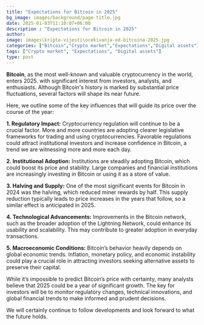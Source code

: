```yaml
---
title: "Expectations for Bitcoin in 2025"
bg_image: images/background/page-title.jpg
date: 2025-01-03T11:10:07+06:00
description : "Expectations for Bitcoin in 2025"
author: 
image: images\kripto-vijesti\ocekivanja-od-bitcoina-2025.jpg
categories: ["Bitcoin","Crypto market","Expectations","Digital assets"]
tags: ["Crypto market", "Expectations", "Digital assets"]
type: post
---
```


**Bitcoin**, as the most well-known and valuable cryptocurrency in the world, enters 2025. with significant interest from investors, analysts, and enthusiasts. Although Bitcoin's history is marked by substantial price fluctuations, several factors will shape its near future.

Here, we outline some of the key influences that will guide its price over the course of the year:

**1.	Regulatory Impact:**
Cryptocurrency regulation will continue to be a crucial factor. More and more countries are adopting clearer legislative frameworks for trading and using cryptocurrencies. Favorable regulations could attract institutional investors and increase confidence in Bitcoin, a trend we are witnessing more and more each day.

**2.	Institutional Adoption:**
Institutions are steadily adopting Bitcoin, which could boost its price and stability. Large companies and financial institutions are increasingly investing in Bitcoin or using it as a store of value.

**3.	Halving and Supply:**
One of the most significant events for Bitcoin in 2024 was the halving, which reduced miner rewards by half. This supply reduction typically leads to price increases in the years that follow, so a similar effect is anticipated in 2025.

**4.	Technological Advancements:**
Improvements in the Bitcoin network, such as the broader adoption of the Lightning Network, could enhance its usability and scalability. This may contribute to greater adoption in everyday transactions.

**5.	Macroeconomic Conditions:**
Bitcoin’s behavior heavily depends on global economic trends. Inflation, monetary policy, and economic instability could play a crucial role in attracting investors seeking alternative assets to preserve their capital.

While it’s impossible to predict Bitcoin’s price with certainty, many analysts believe that 2025 could be a year of significant growth. The key for investors will be to monitor regulatory changes, technical innovations, and global financial trends to make informed and prudent decisions.

We will certainly continue to follow developments and look forward to what the future holds.





